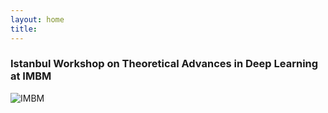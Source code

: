 ```yaml
---
layout: home
title: 
---  
```


### Istanbul Workshop on Theoretical Advances in Deep Learning at IMBM  

![IMBM](http://imbm.org.tr/HSpin15/Bogazici_Aerial_View.jpg)

